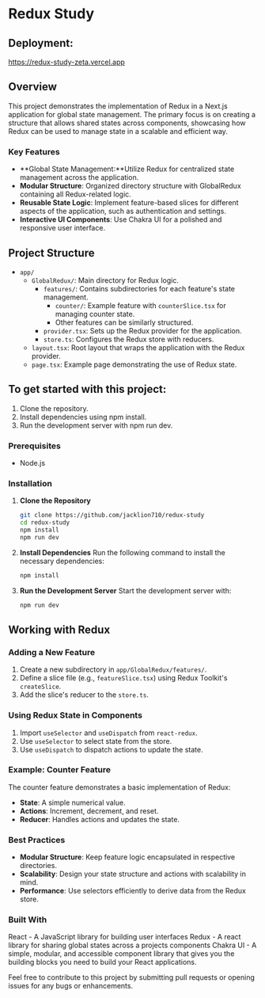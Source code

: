 # Redux Study

## Deployment:
https://redux-study-zeta.vercel.app

## Overview

This project demonstrates the implementation of Redux in a Next.js application for global state management. The primary focus is on creating a structure that allows shared states across components, showcasing how Redux can be used to manage state in a scalable and efficient way.

### Key Features

- **Global State Management:**Utilize Redux for centralized state management across the application.
- **Modular Structure**: Organized directory structure with GlobalRedux containing all Redux-related logic.
- **Reusable State Logic**: Implement feature-based slices for different aspects of the application, such as authentication and settings.
- **Interactive UI Components**: Use Chakra UI for a polished and responsive user interface.

## Project Structure

- `app/`
  - `GlobalRedux/`: Main directory for Redux logic.
    - `features/`: Contains subdirectories for each feature's state management.
      - `counter/`: Example feature with `counterSlice.tsx` for managing counter state.
      - Other features can be similarly structured.
    - `provider.tsx`: Sets up the Redux provider for the application.
    - `store.ts`: Configures the Redux store with reducers.
  - `layout.tsx`: Root layout that wraps the application with the Redux provider.
  - `page.tsx`: Example page demonstrating the use of Redux state.

## To get started with this project:

1. Clone the repository.
1. Install dependencies using npm install.
1. Run the development server with npm run dev.

### Prerequisites

- Node.js

### Installation

1. **Clone the Repository**

   ```bash
   git clone https://github.com/jacklion710/redux-study
   cd redux-study
   npm install
   npm run dev
   ```

2. **Install Dependencies**
Run the following command to install the necessary dependencies:

    ```bash
    npm install
    ```
3. **Run the Development Server**
Start the development server with:

    ```bash
    npm run dev
    ```

## Working with Redux

### Adding a New Feature

1. Create a new subdirectory in `app/GlobalRedux/features/`.
2. Define a slice file (e.g., `featureSlice.tsx`) using Redux Toolkit's `createSlice`.
3. Add the slice's reducer to the `store.ts`.

### Using Redux State in Components

1. Import `useSelector` and `useDispatch` from `react-redux`.
2. Use `useSelector` to select state from the store.
3. Use `useDispatch` to dispatch actions to update the state.

### Example: Counter Feature

The counter feature demonstrates a basic implementation of Redux:

- **State**: A simple numerical value.
- **Actions**: Increment, decrement, and reset.
- **Reducer**: Handles actions and updates the state.

### Best Practices

- **Modular Structure**: Keep feature logic encapsulated in respective directories.
- **Scalability**: Design your state structure and actions with scalability in mind.
- **Performance**: Use selectors efficiently to derive data from the Redux store.

### Built With
React - A JavaScript library for building user interfaces
Redux -  A react library for sharing global states across a projects components
Chakra UI - A simple, modular, and accessible component library that gives you the building blocks you need to build your React applications.

Feel free to contribute to this project by submitting pull requests or opening issues for any bugs or enhancements.